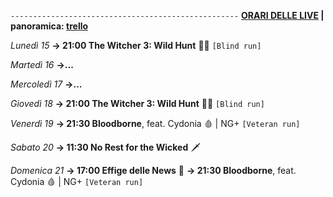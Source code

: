 <code>---------------------------------------------------</code>
<b><u>ORARI DELLE LIVE</u> | panoramica: <a href="https://trello.com/b/iKwdSGf3/sabaku">trello</a></b>

<i>Lunedì 15</i>
<b>→ 21:00 The Witcher 3: Wild Hunt</b> 🧝‍♂️ <code>[Blind run]</code>

<i>Martedì 16</i>
<b>→...</b>

<i>Mercoledì 17</i>
<b>→...</b>

<i>Giovedì 18</i>
<b>→ 21:00 The Witcher 3: Wild Hunt</b> 🧝‍♂️ <code>[Blind run]</code>

<i>Venerdì 19</i>
<b>→ 21:30 Bloodborne</b>, feat. Cydonia 🩸 | NG+ <code>[Veteran run]</code>

<i>Sabato 20</i>
<b>→ 11:30 No Rest for the Wicked</b>  🗡

<i>Domenica 21</i>
<b>→ 17:00 Effige delle News</b> 📣
<b>→ 21:30 Bloodborne</b>, feat. Cydonia 🩸 | NG+ <code>[Veteran run]</code>
